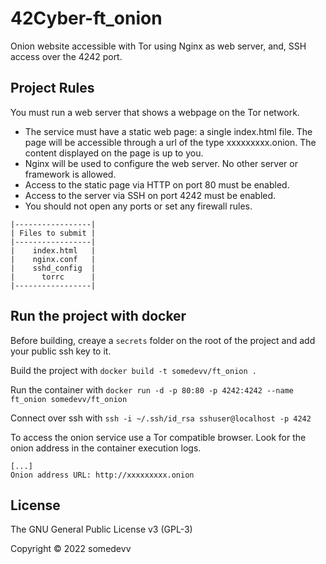 # 42Cyber-ft_onion

Onion website accessible with Tor using Nginx as web server, and, SSH access over the 4242 port.

## Project Rules

You must run a web server that shows a webpage on the Tor network.

- The service must have a static web page: a single index.html file. The page will
be accessible through a url of the type xxxxxxxxx.onion. The content displayed
on the page is up to you.
- Nginx will be used to configure the web server. No other server or framework is
allowed.
- Access to the static page via HTTP on port 80 must be enabled.
- Access to the server via SSH on port 4242 must be enabled.
- You should not open any ports or set any firewall rules.

``` text
|-----------------|
| Files to submit |
|-----------------|
|    index.html   |
|    nginx.conf   |
|    sshd_config  |
|      torrc      |
|-----------------|
```

## Run the project with docker

Before building, creaye a `secrets` folder on the root of the project and add your public ssh key to it.

Build the project with `docker build -t somedevv/ft_onion .`

Run the container with `docker run -d -p 80:80 -p 4242:4242 --name ft_onion somedevv/ft_onion`

Connect over ssh with `ssh -i ~/.ssh/id_rsa sshuser@localhost -p 4242`

To access the onion service use a Tor compatible browser. Look for the onion address in the container execution logs.

``` text
[...]
Onion address URL: http://xxxxxxxxx.onion
```

## License

The GNU General Public License v3 (GPL-3)

Copyright © 2022 somedevv
